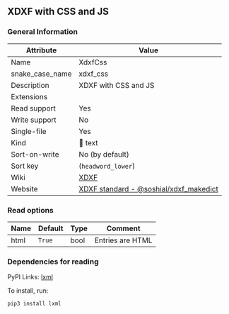 ## XDXF with CSS and JS

### General Information

| Attribute       | Value                                                                                                          |
| --------------- | -------------------------------------------------------------------------------------------------------------- |
| Name            | XdxfCss                                                                                                        |
| snake_case_name | xdxf_css                                                                                                       |
| Description     | XDXF with CSS and JS                                                                                           |
| Extensions      |                                                                                                                |
| Read support    | Yes                                                                                                            |
| Write support   | No                                                                                                             |
| Single-file     | Yes                                                                                                            |
| Kind            | 📝 text                                                                                                         |
| Sort-on-write   | No (by default)                                                                                                |
| Sort key        | (`headword_lower`)                                                                                             |
| Wiki            | [XDXF](https://en.wikipedia.org/wiki/XDXF)                                                                     |
| Website         | [XDXF standard - @soshial/xdxf_makedict](https://github.com/soshial/xdxf_makedict/tree/master/format_standard) |

### Read options

| Name | Default | Type | Comment          |
| ---- | ------- | ---- | ---------------- |
| html | `True`  | bool | Entries are HTML |

### Dependencies for reading

PyPI Links: [lxml](https://pypi.org/project/lxml)

To install, run:

```sh
pip3 install lxml
```
